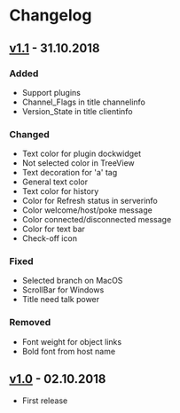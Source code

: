 # Changelog
## [v1.1] - 31.10.2018
### Added
- Support plugins  
- Channel_Flags in title channelinfo  
- Version_State in title clientinfo

### Changed
- Text color for plugin dockwidget  
- Not selected color in TreeView  
- Text decoration for 'a' tag  
- General text color  
- Text color for history  
- Color for Refresh status in serverinfo  
- Color welcome/host/poke message  
- Color connected/disconnected message  
- Color for text bar  
- Check-off icon

### Fixed
- Selected branch on MacOS  
- ScrollBar for Windows  
- Title need talk power

### Removed
- Font weight for object links  
- Bold font from host name

## [v1.0] - 02.10.2018

- First release

[v1.1]: https://gitlab.com/tophackr/MJV/tags/v1.1-r
[v1.0]: https://gitlab.com/tophackr/MJV/tags/v1.0-r